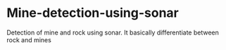 # Mine-detection-using-sonar
Detection of mine and rock using sonar. It basically differentiate between rock and mines


